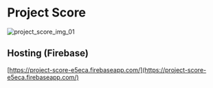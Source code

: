 # Project Score

![project_score_img_01](https://user-images.githubusercontent.com/13977245/129766634-ee48d420-6c08-4475-9ce3-143827147f10.png)


## Hosting (Firebase)

[https://project-score-e5eca.firebaseapp.com/](https://project-score-e5eca.firebaseapp.com/)

